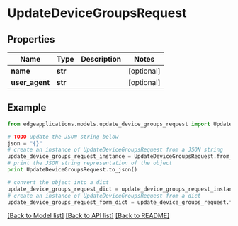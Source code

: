 # UpdateDeviceGroupsRequest


## Properties
Name | Type | Description | Notes
------------ | ------------- | ------------- | -------------
**name** | **str** |  | [optional] 
**user_agent** | **str** |  | [optional] 

## Example

```python
from edgeapplications.models.update_device_groups_request import UpdateDeviceGroupsRequest

# TODO update the JSON string below
json = "{}"
# create an instance of UpdateDeviceGroupsRequest from a JSON string
update_device_groups_request_instance = UpdateDeviceGroupsRequest.from_json(json)
# print the JSON string representation of the object
print UpdateDeviceGroupsRequest.to_json()

# convert the object into a dict
update_device_groups_request_dict = update_device_groups_request_instance.to_dict()
# create an instance of UpdateDeviceGroupsRequest from a dict
update_device_groups_request_form_dict = update_device_groups_request.from_dict(update_device_groups_request_dict)
```
[[Back to Model list]](../README.md#documentation-for-models) [[Back to API list]](../README.md#documentation-for-api-endpoints) [[Back to README]](../README.md)



